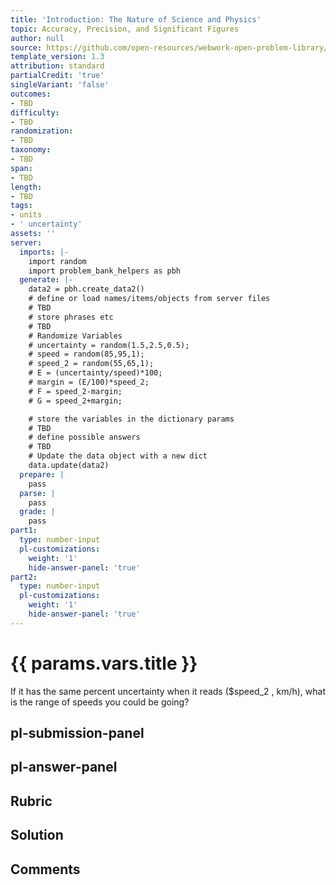 ```yaml
---
title: 'Introduction: The Nature of Science and Physics'
topic: Accuracy, Precision, and Significant Figures
author: null
source: https://github.com/open-resources/webwork-open-problem-library/tree/master/Contrib/BrockPhysics/College_Physics_Urone/1.The_Nature_of_Science_and_Physics/1-03.Accuracy_Precision_and_Significant_Figures/NU_U17_01_03_009.pg
template_version: 1.3
attribution: standard
partialCredit: 'true'
singleVariant: 'false'
outcomes:
- TBD
difficulty:
- TBD
randomization:
- TBD
taxonomy:
- TBD
span:
- TBD
length:
- TBD
tags:
- units
- ' uncertainty'
assets: ''
server:
  imports: |-
    import random
    import problem_bank_helpers as pbh
  generate: |-
    data2 = pbh.create_data2()
    # define or load names/items/objects from server files
    # TBD
    # store phrases etc
    # TBD
    # Randomize Variables
    # uncertainty = random(1.5,2.5,0.5);
    # speed = random(85,95,1);
    # speed_2 = random(55,65,1);
    # E = (uncertainty/speed)*100;
    # margin = (E/100)*speed_2;
    # F = speed_2-margin;
    # G = speed_2+margin;

    # store the variables in the dictionary params
    # TBD
    # define possible answers
    # TBD
    # Update the data object with a new dict
    data.update(data2)
  prepare: |
    pass
  parse: |
    pass
  grade: |
    pass
part1:
  type: number-input
  pl-customizations:
    weight: '1'
    hide-answer-panel: 'true'
part2:
  type: number-input
  pl-customizations:
    weight: '1'
    hide-answer-panel: 'true'
---
```


# {{ params.vars.title }} 


If it has the same percent uncertainty when it reads ($speed_2 , km/h), what is the range of speeds you could be going?


## pl-submission-panel 


## pl-answer-panel 


## Rubric 


## Solution 


## Comments 


